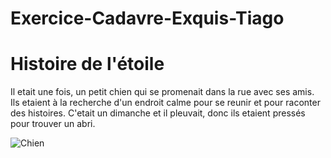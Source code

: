 # Exercice-Cadavre-Exquis-Tiago

# Histoire de l'étoile

Il etait une fois, un petit chien qui se promenait dans la rue avec ses amis. Ils etaient à la recherche d'un endroit calme pour se reunir et pour raconter des histoires. C'etait un dimanche et il pleuvait, donc ils etaient pressés pour trouver un abri.

 ![Chien](http://www.buharainsaat.net/pics/b/29/295290_by-cute-dog-drawing-step-step.jpg)

